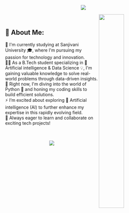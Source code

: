 <p align="center">
  <img src="https://capsule-render.vercel.app/api?type=waving&color=gradient&height=65&section=footer"/>
</p>

<div>
  <img align="right" width="40%" src="https://owlbertsio-resized.s3.amazonaws.com/Popper.psd.full.png">
</div>
<br>

## 💫 About Me:
🚀 I'm currently studying at Sanjivani University 🎓, where I'm pursuing my passion for technology and innovation.<br>
👩‍💻 As a B.Tech student specializing in 🤖 Artificial intelligence & Data Science 💡, I'm gaining valuable knowledge to solve real-world problems through data-driven insights.<br>
🌱 Right now, I'm diving into the world of Python 🐍 and honing my coding skills to build efficient solutions.<br>
⚡ I’m excited about exploring 🤖 Artificial intelligence (AI) to further enhance my expertise in this rapidly evolving field.<br>
💬 Always eager to learn and collaborate on exciting tech projects!<br><br><br>

 
<p align="center">
  <img src="https://capsule-render.vercel.app/api?type=waving&color=gradient&height=65&section=footer"/>
</p>
  
<!-- Proudly created with GPRM ( https://gprm.itsvg.in ) -->

<!---
akashkolhe0512/akashkolhe0512 is a ✨ special ✨ repository because its `README.md` (this file) appears on your GitHub profile.
You can click the Preview link to take a look at your changes.
--->
